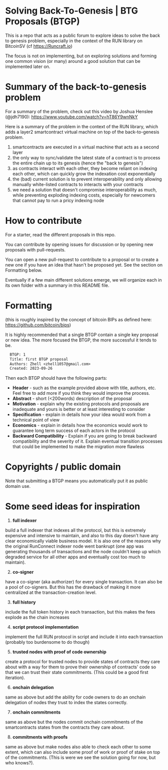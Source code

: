 # Solving Back-To-Genesis | BTG Proposals (BTGP)

This is a repo that acts as a public forum to explore ideas to solve the back to genesis problem, especially in the context of the RUN library on BitcoinSV (cf https://Runcraft.io)

The focus is not on implementing, but on exploring solutions and forming one common vision (or many) around a good solution that can be implemented later on.

# Summary of the back-to-genesis problem

For a summary of the problem, check out this video by Joshua Henslee (@jdh7190): https://www.youtube.com/watch?v=hT86Y9wnNkY

Here is a summary of the problem in the context of the RUN library, which adds a layer2 smartcontract virtual machine on top of the back-to-genesis problem.

1) smartcontracts are executed in a virtual machine that acts as a second layer
2) the only way to sync/validate the latest state of a contract is to process the entire chain up to its genesis (hence the "back to genesis")
3) as contracts interact with each other, they become reliant on indexing each other, which can quickly grow the indexation cost exponentially 
4) the (bad) current solution is to prevent interoperability and only allowing manually white-listed contracts to interacts with your contracts
5) we need a solution that doesn't compromise interoperability as much, while preventing exploding indexing costs, especially for newcomers that cannot pay to run a pricy indexing node


# How to contribute

For a starter, read the different proposals in this repo.

You can contribute by opening issues for discussion or by opening new proposals with pull-requests.

You can open a new pull-request to contribute to a proposal or to create a new one if you have an idea that hasn't be proposed yet. See the section on Formatting below.

Eventually if a few main different solutions emerge, we will organize each in its own folder with a summary in this README file.

# Formatting

(this is roughly inspired by the concept of bitcoin BIPs as defined here: https://github.com/bitcoin/bips)

It is highly recommended that a single BTGP contain a single key proposal or new idea. The more focused the BTGP, the more successful it tends to be.

```txt
  BTGP: 1
  Title: first BTGP proposal
  Authors: Zhell <zhell1057@gmail.com>
  Created: 2023-09-26
  ```

Then each BTGP should have the following parts:

- **Header** - such as the example provided above with title, authors, etc. Feel free to add more if you think they would improve the process.
- **Abstract** - short (<200words) description of the proposal
- **Motivation** - explain why the existing protocols and proposals are inadequate and yours is better or at least interesting to consider
- **Specification** - explain in details how your idea would work from a technical point of view
- **Economics** - explain in details how the economics would work to guarantee long term success of each actors in the protocol
- **Backward Compatibility** - Explain if you are going to break backward compatibility and the severity of it. Explain eventual transition processes that could be implemented to make the migration more flawless

# Copyrights / public domain

Note that submitting a BTGP means you automatically put it as public domain use.

# Some seed ideas for inspiration

1) **full indexer**

build a full indexer that indexes all the protocol, but this is extremely expensive and intensive to maintain, and also to this day doesn't have any clear economically viable business model. It is also one of the reasons why the original RunConnect indexer node went bankrupt (one app was generating thousands of transactions and the node couldn't keep up which degraded service for all other apps and eventually cost too much to maintain).

2) **co-signer**

have a co-signer (aka authorizer) for every single transaction. It can also be a pool of co-signers. But this has the drawback of making it more centralized at the transaction-creation level.

3) **full history**

include the full token history in each transaction, but this makes the fees explode as the chain increases

4) **script protocol implementation**

implement the full RUN protocol in script and include it into each transaction (probably too burdensome to do though)

  
5) **trusted nodes with proof of code ownership**

create a protocol for trusted nodes to provide states of contracts they care about with a way for them to prove their ownership of contracts' code so that we can trust their state commitments. (This could be a good first iteration).

6) **onchain delegation**

same as above but add the ability for code owners to do an onchain delegation of nodes they trust to index the states correctly.

  
7) **onchain commitments**

same as above but the nodes commit onchain commitments of the smartcontracts states from the contracts they care about.


8) **commitments with proofs**

same as above but make nodes also able to check each other to some extent, which can also include some proof of work or proof of stake on top of the commitments. (This is were we see the solution going for now, but who knows?).

